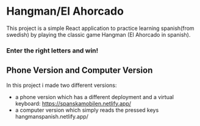 # Hangman/El Ahorcado

This project is a simple React application to practice learning spanish(from swedish) by playing the classic game Hangman (El Ahorcado in spanish).

### Enter the right letters and win!
## Phone Version and Computer Version

In this project i made two different versions:
- a phone version which has a different deployment and a virtual keyboard: https://spanskamobilen.netlify.app/
- a computer version which simply reads the pressed keys hangmanspanish.netlify.app/


